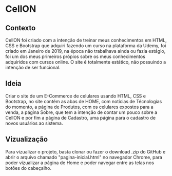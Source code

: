 # CellON

## Contexto

CellON foi criado com a intenção de treinar meus conhecimentos em HTML, CSS e Bootstrap que adquiri fazendo um curso na plataforma da Udemy, foi criado em Janeiro de 2019, na época não trabalhava ainda ou fazia estágio, foi um dos meus primeiros própios sobre os meus conhecimentos adquiridos com cursos online. O site é totalmente estático, não possuindo a intenção de ser funcional.

## Ideia

Criar o site de um E-Commerce de celulares usando HTML, CSS e Bootstrap, no site contém as abas de HOME, com notícias de Técnologias do momento, a página de Produtos, com os celulares expostos para a venda, a página Sobre, que tem a intenção de contar um pouco sobre a CellON e por fim a página de Cadastro, uma página para o cadastro de novos usuários ao sistema.

## Vizualização

Para vizualizar o projeto, basta clonar ou fazer o download .zip do GitHub e abrir o arquivo chamado "pagina-inicial.html" no navegador Chrome, para poder vizualizar a página de Home e poder navegar entre as telas nos botões do cabeçalho.